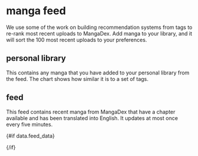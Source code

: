 <script>
  import FeedTable from "./FeedTable.svelte";
  import PersonalLibraryTable from "$lib/PersonalLibraryTable.svelte";
  import PersonalLibraryChart from "$lib/PersonalLibraryChart.svelte";

  export let data;
</script>

# manga feed

We use some of the work on building recommendation systems from tags to re-rank most recent uploads to MangaDex.
Add manga to your library, and it will sort the 100 most recent uploads to your preferences.

## personal library

This contains any manga that you have added to your personal library from the feed.
The chart shows how similar it is to a set of tags.

<div class="personal">
<div>
<PersonalLibraryTable paginationSize={10} />
</div>
<div>
<PersonalLibraryChart />
</div>
</div>

## feed

This feed contains recent manga from MangaDex that have a chapter available and has been translated into English.
It updates at most once every five minutes.

{#if data.feed_data}

  <div>
    <FeedTable data={data.feed_data} />
  </div>
{/if}

<style>
  /* .personal {
    display: grid;
    grid-template-columns: 1fr 1fr;
  }
  @media (max-width: 600px) {
    .personal {
      display: flex;
      flex-direction: column;
    }
  } */
</style>
